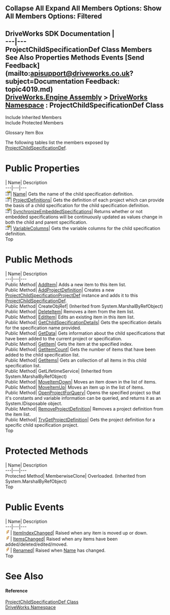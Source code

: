 Collapse All Expand All Members Options: Show All  Members Options: Filtered   
---  
DriveWorks SDK Documentation  |   
---|---  
ProjectChildSpecificationDef Class Members   
See Also Properties Methods Events [Send Feedback](mailto:apisupport@driveworks.co.uk?subject=Documentation Feedback: topic4019.md)  
[DriveWorks.Engine Assembly](topic2156.md) > [DriveWorks Namespace](topic2159.md) : ProjectChildSpecificationDef Class  
---  
  
Include Inherited Members    
Include Protected Members  


Glossary Item Box

The following tables list the members exposed by [ProjectChildSpecificationDef](topic4019.md).

# Public Properties

| Name| Description  
---|---|---  
![Public Property](dotnetimages/publicProperty.gif)| [Name](topic4040.md)| Gets the name of the child specification definition.   
![Public Property](dotnetimages/publicProperty.gif)| [ProjectDefinitions](topic4041.md)| Gets the definition of each project which can provide the basis of a child specification for the child specification definition.   
![Public Property](dotnetimages/publicProperty.gif)| [SynchronizeEmbeddedSpecifications](topic4042.md)| Returns whether or not embedded specifications will be continuously updated as values change in both the child and parent specification.   
![Public Property](dotnetimages/publicProperty.gif)| [VariableColumns](topic4043.md)| Gets the variable columns for the child specification definition.   
Top

# Public Methods

| Name| Description  
---|---|---  
Public Method| [AddItem](topic4026.md)| Adds a new item to this item list.   
Public Method| [AddProjectDefinition](topic4027.md)| Creates a new [ProjectChildSpecificationProjectDef](topic4067.md) instance and adds it to this [ProjectChildSpecificationDef](topic4019.md).   
Public Method| CreateObjRef|  (Inherited from System.MarshalByRefObject)  
Public Method| [DeleteItem](topic4028.md)| Removes a item from the item list.   
Public Method| [EditItem](topic4029.md)| Edits an existing item in this item list.   
Public Method| [GetChildSpecificationDetails](topic4030.md)| Gets the specification details for the specification name provided.   
Public Method| [GetData](topic4031.md)| Gets information about the child specifications that have been added to the current project or specification.   
Public Method| [GetItem](topic4032.md)| Gets the item at the specified index.   
Public Method| [GetItemCount](topic4033.md)| Gets the number of items that have been added to the child specification list.   
Public Method| [GetItems](topic4034.md)| Gets an collection of all items in this child specification list.   
Public Method| GetLifetimeService|  (Inherited from System.MarshalByRefObject)  
Public Method| [MoveItemDown](topic4035.md)| Moves an item down in the list of items.   
Public Method| [MoveItemUp](topic4036.md)| Moves an item up in the list of items.   
Public Method| [OpenProjectForQuery](topic4037.md)| Opens the specified project so that it's constants and variable information can be queried, and returns it as an System.IDisposable object.   
Public Method| [RemoveProjectDefinition](topic4038.md)| Removes a project definition from the item list.   
Public Method| [TryGetProjectDefinition](topic4039.md)| Gets the project definition for a specific child specification project.   
Top

# Protected Methods

| Name| Description  
---|---|---  
Protected Method| MemberwiseClone| Overloaded. (Inherited from System.MarshalByRefObject)  
Top

# Public Events

| Name| Description  
---|---|---  
![Public Event](dotnetimages/publicEvent.gif)| [ItemIndexChanged](topic4044.md)| Raised when any item is moved up or down.   
![Public Event](dotnetimages/publicEvent.gif)| [ItemsChanged](topic4045.md)| Raised when any items have been added/deleted/edited/moved.   
![Public Event](dotnetimages/publicEvent.gif)| [Renamed](topic4046.md)| Raised when [Name](topic4040.md) has changed.   
Top

# See Also

#### Reference

[ProjectChildSpecificationDef Class](topic4019.md)   
[DriveWorks Namespace](topic2159.md)


